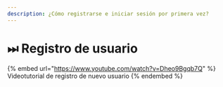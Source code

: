 ```yaml
---
description: ¿Cómo registrarse e iniciar sesión por primera vez?
---
```


# ⏭ Registro de usuario

{% embed url="https://www.youtube.com/watch?v=Dheo9Bgqb7Q" %}
Videotutorial de registro de nuevo usuario
{% endembed %}

